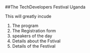 ##The TechDevelopers Festival Uganda

This will greatly incude
1. The program
2. The Registration form
3. speakers of the day
4. Details about the Fstival
5. Details of the Festival
